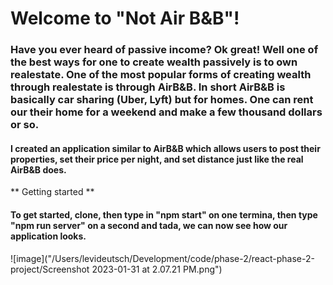 # Welcome to "Not Air B&B"!

### Have you ever heard of passive income? Ok great! Well one of the best ways for one to create wealth passively is to own realestate. One of the most popular forms of creating wealth through realestate is through AirB&B. In short AirB&B is basically car sharing (Uber, Lyft) but for homes. One can rent our their home for a weekend and make a few thousand dollars or so. 

#### I created an application similar to AirB&B which allows users to post their properties, set their price per night, and set distance just like the real AirB&B does. 

** Getting started **

#### To get started, clone, then type in "npm start" on one termina, then type "npm run server" on a second and tada, we can now see how our application looks.
![image]("/Users/levideutsch/Development/code/phase-2/react-phase-2-project/Screenshot 2023-01-31 at 2.07.21 PM.png")
